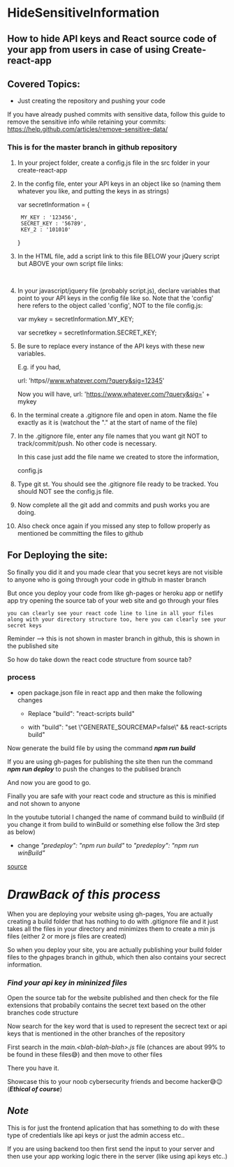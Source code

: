 # HideSensitiveInformation

## How to hide API keys and React source code of your app from users in case of using Create-react-app


## Covered Topics: 
- Just creating the repository and pushing your code

If you have already pushed commits with sensitive data, follow this guide to remove the sensitive info while retaining your commits: https://help.github.com/articles/remove-sensitive-data/

### This is for the master branch in github repository

1. In your project folder, create a config.js file in the src folder in your create-react-app

2. In the config file, enter your API keys in an object like so (naming them whatever you like, and putting the keys in as strings)

    var secretInformation = {  

        MY_KEY : '123456',
        SECRET_KEY : '56789',
        KEY_2 : '101010'

    }

3. In the HTML file, add a script link to this file BELOW your jQuery script but ABOVE your own script file links:

    <script type='text/javascript' src='config.js'></script>
    <br>
    <script type='text/javascript' src='script.js'></script>

4. In your javascript/jquery file (probably script.js), declare variables that point to your API keys in the config file like so. Note that the 'config' here refers to the object called 'config', NOT to the file config.js:

    var mykey = secretInformation.MY_KEY;

    var secretkey = secretInformation.SECRET_KEY;

5. Be sure to replace every instance of the API keys with these new variables. 

    E.g. if you had,
    
    url: 'https//www.whatever.com/?query&sig=12345'

    Now you will have, url: 'https://www.whatever.com/?query&sig=' + mykey

6. In the terminal create a .gitignore file and open in atom. Name the file exactly as it is (watchout the "." at the start of name of the file)

7. In the .gitignore file, enter any file names that you want git NOT to track/commit/push. No other code is necessary. 

    In this case just add the file name we created to store the information,

    config.js

8. Type git st. You should see the .gitignore file ready to be tracked. You should NOT see the config.js file.

9. Now complete all the git add and commits and push works you are doing.

10. Also check once again if you missed any step to follow properly as mentioned be committing the files to github

## For Deploying the site: 

So finally you did it and you made clear that you secret keys are not visible to anyone who is going through your code in github in master branch

But once you deploy your code from like gh-pages or heroku app or netlify app try opening the source tab of your web site and go through your files
    
    you can clearly see your react code line to line in all your files 
    along with your directory structure too, here you can clearly see your secret keys
    
Reminder --> this is not shown in master branch in github, this is shown in the published site

So how do take down the react code structure from source tab?

### process 
- open package.json file in react app and then make the following changes

    - Replace "build": "react-scripts build"

    - with "build": "set \\"GENERATE_SOURCEMAP=false\\" && react-scripts build"
  
Now generate the build file by using the command **_npm run build_**

If you are using gh-pages for publishing the site then run the command **_npm run deploy_** to push the changes to the publised branch

And now you are good to go.

Finally you are safe with your react code and structure as this is minified and not shown to anyone 


In the youtube tutorial I changed the name of command build to winBuild (if you change it from build to winBuild or something else follow the 3rd step as below)

  - change _"predeploy": "npm run build"_ to _"predeploy": "npm run winBuild"_

[source](https://gist.github.com/derzorngottes/3b57edc1f996dddcab25)


# _DrawBack of this process_

When you are deploying your website using gh-pages, You are actually creating a build folder that has nothing to do with .gitignore file and it just takes all the files in your directory and minimizes them to create a min js files (either 2 or more js files are created)

So when you deploy your site, you are actually publishing your build folder files to the ghpages branch in github, which then also contains your secrect information.

### _Find your api key in mininized files_

Open the source tab for the website published and then check for the file extensions that probabily contains the secret text based on the other branches code structure

Now search for the key word that is used to represent the secrect text or api keys that is mentioned in the other branches of the repository

First search in the _main.\<blah-blah-blah>.js_ file (chances are about 99% to be found in these files😅) and then move to other files

There you have it.

Showcase this to your noob cybersecurity friends and become hacker😅😉 (**_Ethical of course_**)

## _Note_

This is for just the frontend aplication that has something to do with these type of credentials like api keys or just the admin access etc..

If you are using backend too then first send the input to your server and then use your app working logic there in the server (like using api keys etc..)

